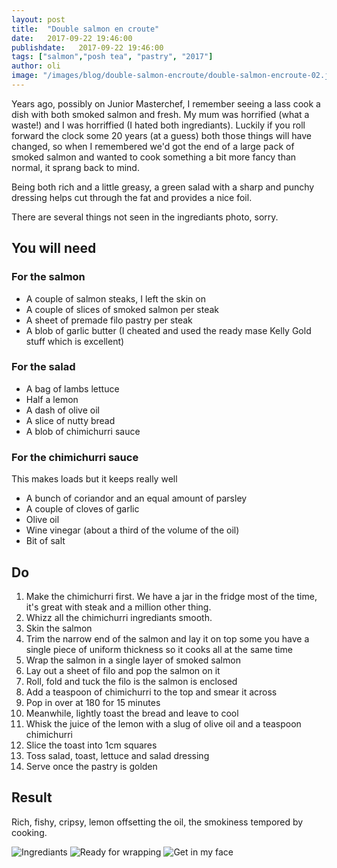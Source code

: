 ```yaml
---
layout: post
title:  "Double salmon en croute"
date:   2017-09-22 19:46:00
publishdate:   2017-09-22 19:46:00
tags: ["salmon","posh tea", "pastry", "2017"]
author: oli
image: "/images/blog/double-salmon-encroute/double-salmon-encroute-02.jpg"
---
```


Years ago, possibly on Junior Masterchef, I remember seeing a lass cook a dish with both smoked salmon and fresh.  My mum was horrified (what a waste!) and I was horriffied (I hated both ingrediants).  Luckily if you roll forward the clock some 20 years (at a guess) both those things will have changed, so when I remembered we'd got the end of a large pack of smoked salmon and wanted to cook something a bit more fancy than normal, it sprang back to mind.

Being both rich and a little greasy, a green salad with a sharp and punchy dressing helps cut through the fat and provides a nice foil.

There are several things not seen in the ingrediants photo, sorry.

## You will need

### For the salmon

* A couple of salmon steaks, I left the skin on
* A couple of slices of smoked salmon per steak
* A sheet of premade filo pastry per steak
* A blob of garlic butter (I cheated and used the ready mase Kelly Gold stuff which is excellent)

### For the salad 

* A bag of lambs lettuce
* Half a lemon
* A dash of olive oil
* A slice of nutty bread
* A blob of chimichurri sauce


### For the chimichurri sauce

This makes loads but it keeps really well

* A bunch of coriandor and an equal amount of parsley
* A couple of cloves of garlic
* Olive oil
* Wine vinegar (about a third of the volume of the oil)
* Bit of salt


## Do

1. Make the chimichurri first.  We have a jar in the fridge most of the time, it's great with steak and a million other thing.
2. Whizz all the chimichurri ingrediants smooth.
3. Skin the salmon
4. Trim the narrow end of the salmon and lay it on top some you have a single piece of uniform thickness so it cooks all at the same time
5. Wrap the salmon in a single layer of smoked salmon
6. Lay out a sheet of filo and pop the salmon on it
7. Roll, fold and tuck the filo is the salmon is enclosed
8. Add a teaspoon of chimichurri to the top and smear it across  
9. Pop in over at 180 for 15 minutes
10. Meanwhile, lightly toast the bread and leave to cool
11. Whisk the juice of the lemon with a slug of olive oil and a teaspoon chimichurri
12. Slice the toast into 1cm squares
13. Toss salad, toast, lettuce and salad dressing
14. Serve once the pastry is golden

## Result

Rich, fishy, cripsy, lemon offsetting the oil, the smokiness tempored by cooking. 


![Ingrediants](/images/blog/double-salmon-encroute/double-salmon-encroute-00.jpg)
![Ready for wrapping](/images/blog/double-salmon-encroute/double-salmon-encroute-01.jpg)
![Get in my face](/images/blog/double-salmon-encroute/double-salmon-encroute-02.jpg)
